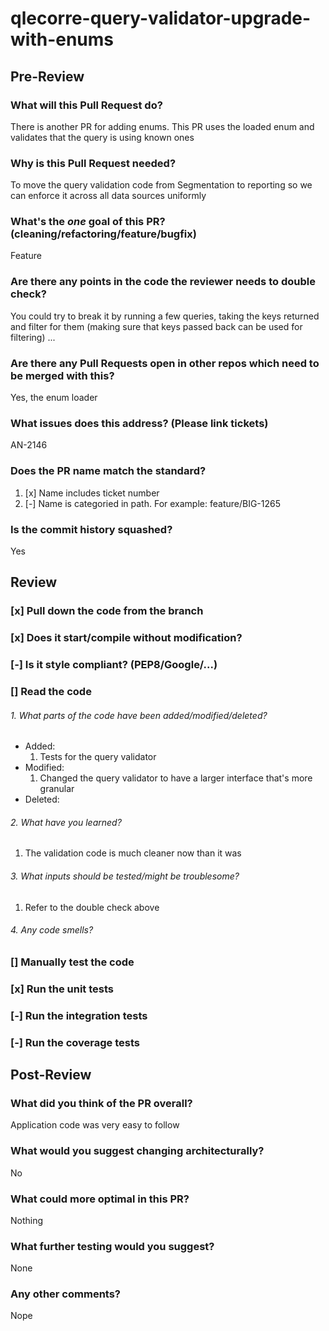 # qlecorre-query-validator-upgrade-with-enums 

## Pre-Review
### What will this Pull Request do?
There is another PR for adding enums. This PR uses the loaded enum and validates that the query is using known ones

### Why is this Pull Request needed?
To move the query validation code from Segmentation to reporting so we can enforce it across all data sources uniformly

### What's the *one* goal of this PR? (cleaning/refactoring/feature/bugfix)
Feature

### Are there any points in the code the reviewer needs to double check?
You could try to break it by running a few queries, taking the keys returned and filter for them (making sure that keys passed back can be used for filtering) ...

### Are there any Pull Requests open in other repos which need to be merged with this?
Yes, the enum loader

### What issues does this address? (Please link tickets)
AN-2146

### Does the PR name match the standard?
  1. [x] Name includes ticket number
  2. [-] Name is categoried in path. For example: feature/BIG-1265

### Is the commit history squashed?
Yes

## Review
### [x] Pull down the code from the branch
### [x] Does it start/compile without modification?
### [-] Is it style compliant? (PEP8/Google/...)
### [] Read the code
###### 1. What parts of the code have been added/modified/deleted?
* Added:
  1. Tests for the query validator
* Modified:
  1. Changed the query validator to have a larger interface that's more granular
* Deleted:

###### 2. What have you learned?
1. The validation code is much cleaner now than it was

###### 3. What inputs should be tested/might be troublesome?
1. Refer to the double check above

###### 4. Any code smells?
### [] Manually test the code
### [x] Run the unit tests
### [-] Run the integration tests
### [-] Run the coverage tests

## Post-Review
### What did you think of the PR overall?
Application code was very easy to follow

### What would you suggest changing architecturally?
No

### What could more optimal in this PR?
Nothing

### What further testing would you suggest?
None

### Any other comments?
Nope
